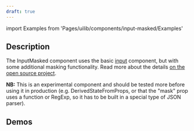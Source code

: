 ```yaml
---
draft: true
---
```


import Examples from 'Pages/uilib/components/input-masked/Examples'

## Description

The InputMasked component uses the basic [input](/uilib/components/input) component, but with some additional masking functionality. Read more about the details [on the open source project](github.com/sanniassin/react-input-mask).

**NB:** This is an experimental component and should be tested more before using it in production (e.g. DerivedStateFromProps, or that the "mask" prop uses a function or RegExp, so it has to be built in a special type of JSON parser).

## Demos

<Examples />
